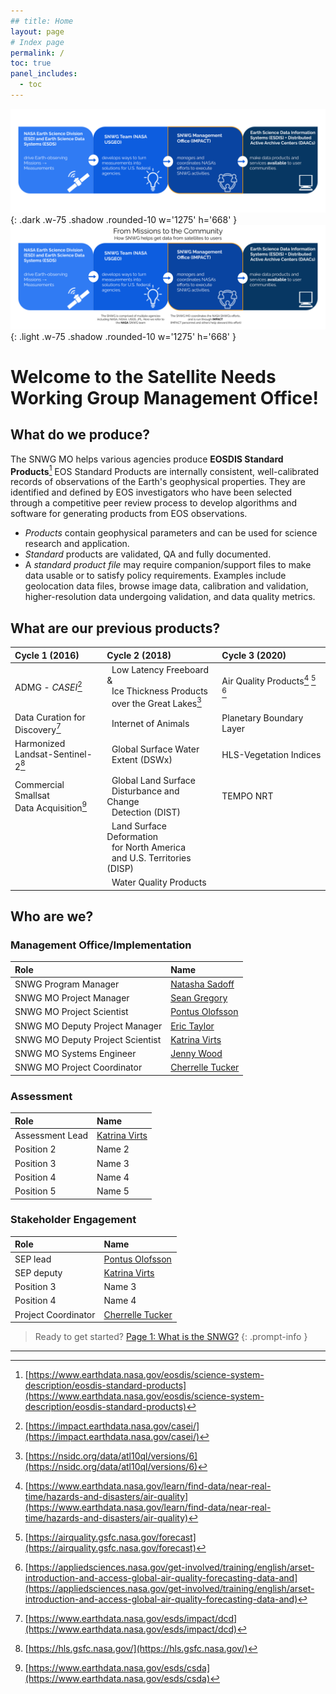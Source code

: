 ```yaml
---
## title: Home
layout: page
# Index page
permalink: /
toc: true
panel_includes:
  - toc
---
```


![dark mode only](assets/DarkModeMissionsGraphic.png){: .dark .w-75 .shadow .rounded-10 w='1275' h='668' }
![light mode only](assets/LightModeMissionsGraphic.png){: .light .w-75 .shadow .rounded-10 w='1275' h='668' }

# Welcome to the Satellite Needs Working Group Management Office!

## What do we produce?

The SNWG MO helps various agencies produce **EOSDIS Standard Products**[^1]
EOS Standard Products are internally consistent, well-calibrated records of observations of the Earth's geophysical properties. They are identified and defined by EOS investigators who have been selected through a competitive peer review process to develop algorithms and software for generating products from EOS observations.

* *Products* contain geophysical parameters and can be used for science research and application.
* *Standard* products are validated, QA and fully documented.
* A *standard product file* may require companion/support files to make data usable or to satisfy policy requirements. Examples include geolocation data files, browse image data, calibration and validation, higher-resolution data undergoing validation, and data quality metrics.

## What are our previous products?

| Cycle 1 (2016) | Cycle 2 (2018) | Cycle 3 (2020)   |
| :------------- | :------------- | :--------------- |
| ADMG - *CASEI*[^2] |   Low Latency Freeboard &<br>  Ice Thickness Products<br>  over the Great Lakes[^3] | Air Quality Products[^4] [^5] [^6] |
| Data Curation for<br>Discovery[^7] |   Internet of Animals | Planetary Boundary Layer   |
| Harmonized<br>Landsat-Sentinel-2[^8] |   Global Surface Water<br>  Extent (DSWx) | HLS-Vegetation Indices   |
| Commercial Smallsat<br>Data Acquisition[^9] |   Global Land Surface<br>  Disturbance and Change<br>  Detection (DIST) | TEMPO NRT   |
|  |   Land Surface Deformation<br>  for North America<br>  and U.S. Territories (DISP) |  |
|  |   Water Quality Products |  |

<!-- Commented out to reduce clutter
Linked Table

| Cycle 1 (2016) | Cycle 2 (2018) | Cycle 3 (2020) |
| :------------- | :------------- | :------------- |
| [ADMG - *CASEI*](https://impact.earthdata.nasa.gov/casei/) |   [Low Latency Freeboard &<br>  Ice Thickness Products<br>  over the Great Lakes](https://nsidc.org/data/atl10ql/versions/6) | Air Quality Products:<br>[LANCE](https://www.earthdata.nasa.gov/learn/find-data/near-real-time/hazards-and-disasters/air-quality)<br>[Air Quality Forecasting](https://airquality.gsfc.nasa.gov/forecast)<br>[Air Quality Forecasting TRAINING ARSET](https://appliedsciences.nasa.gov/get-involved/training/english/arset-introduction-and-access-global-air-quality-forecasting-data-and) |
| [Data Curation for<br>Discovery](https://www.earthdata.nasa.gov/eosdis/science-system-description/eosdis-standard-products) |   [Internet of Animals](https://www.earthdata.nasa.gov/eosdis/science-system-description/eosdis-standard-products) | [Planetary Boundary Layer](https://science.nasa.gov/earth-science/decadal-surveys/decadal-pbl/) |
| [Harmonized<br>Landsat-Sentinel-2](https://hls.gsfc.nasa.gov/) |   [Global Surface Water<br>  Extent (DSWx)](https://www.earthdata.nasa.gov/eosdis/science-system-description/eosdis-standard-products) | [HLS-Vegetation Indices](https://hls.gsfc.nasa.gov/hls-data/) |
| [Commercial Smallsat<br>Data Acquisition](https://www.earthdata.nasa.gov/esds/csda) |   [Global Land Surface<br>  Disturbance and Change<br>  Detection (DIST)](https://www.earthdata.nasa.gov/eosdis/science-system-description/eosdis-standard-products) | [TEMPO NRT](https://tempo.si.edu/) |
|  |   [Land Surface Deformation<br>  for North America<br>  and U.S. Territories (DISP)](https://www.earthdata.nasa.gov/eosdis/science-system-description/eosdis-standard-products) |  |
|  |   [Water Quality Products](https://www.earthdata.nasa.gov/eosdis/science-system-description/eosdis-standard-products) |  |
-->

## Who are we?

### Management Office/Implementation

| Role | Name |
| :--- | :--- |
| SNWG Program Manager | [Natasha Sadoff](mailto:natasha.sadoff@nasa.gov) |
| SNWG MO Project Manager | [Sean Gregory](mailto:sean.p.gregory@nasa.gov) |
| SNWG MO Project Scientist | [Pontus Olofsson](mailto:pontus.olofsson@nasa.gov) |
| SNWG MO Deputy Project Manager | [Eric Taylor](mailto:eric.s.taylor@nasa.gov) |
| SNWG MO Deputy Project Scientist | [Katrina Virts](mailto:katrina.s.virts@nasa.gov) |
| SNWG MO Systems Engineer | [Jenny Wood](mailto:jenny.m.wood@nasa.gov) |
| SNWG MO Project Coordinator | [Cherrelle Tucker](mailto:cherrelle.j.tucker@nasa.gov) |

### Assessment

| Role | Name |
| :--- | :--- |
| Assessment Lead | [Katrina Virts](mailto:katrina.s.virts@nasa.gov) |
| Position 2 | Name 2 |
| Position 3 | Name 3 |
| Position 4 | Name 4 |
| Position 5 | Name 5 |

### Stakeholder Engagement

| Role | Name |
| :--- | :--- |
| SEP lead | [Pontus Olofsson](mailto:pontus.olofsson@nasa.gov) |
| SEP deputy | [Katrina Virts](mailto:katrina.s.virts@nasa.gov) |
| Position 3 | Name 3 |
| Position 4 | Name 4 |
| Project Coordinator | [Cherrelle Tucker](mailto:cherrelle.j.tucker@nasa.gov) |

<!-- markdownlint-capture -->
<!-- markdownlint-disable -->

> Ready to get started? [Page 1: What is the SNWG?](https://cherrelletucker.github.io/What-is-the-SNWG/)<!-- replace with appropriate link prior to deployment -->
{: .prompt-info }

<!-- markdownlint-restore -->

<!-- ## INTERNAL NOTE TO BE REMOVED BEFORE FINAL DEPLOYMENT

* GOAL
    * single location to provide relevant, brief information that answers FAQ that new implementation teams have had.
* Graphics:
    * **simple**, max of 3 colors.
    * Easily digestible in a short glance.
    * use only what is needed to provide context or improve site readability.
* Text:
    * Use H2 for ToC generation on all major parts.
    * Do not attempt to explain any concepts in depth. The goal is to develop a LIGHTWEIGHT website for teams to refer to with the minimum amount of information needed to complete forms/tasks. If they want to know more, they can reach out to the SNWG MO team for further context/direction.
    * Footnotes to links to further reading can be created[^10]
    * do not embed slidedecks. Extract relevant information and HIGH POINTS to this site and utilize footnotes.[^11]
* Site Purpose
The focus of this site is on providing a simplified version of information to provide general context of the Project within the SNWG MO and to assist the Project Implementation team in completing their expected tasks.
* Site Audience
The intended audience for this site is the Solution Project Team as they progress through the various document developments, decision gates, and reporting requirements of the SNWG project lifecycle. -->

--------------------------------------------------
[^1]:[https://www.earthdata.nasa.gov/eosdis/science-system-description/eosdis-standard-products](https://www.earthdata.nasa.gov/eosdis/science-system-description/eosdis-standard-products)
[^2]:[https://impact.earthdata.nasa.gov/casei/](https://impact.earthdata.nasa.gov/casei/)
[^3]:[https://nsidc.org/data/atl10ql/versions/6](https://nsidc.org/data/atl10ql/versions/6)
[^4]:[https://www.earthdata.nasa.gov/learn/find-data/near-real-time/hazards-and-disasters/air-quality](https://www.earthdata.nasa.gov/learn/find-data/near-real-time/hazards-and-disasters/air-quality)
[^5]:[https://airquality.gsfc.nasa.gov/forecast](https://airquality.gsfc.nasa.gov/forecast)
[^6]:[https://appliedsciences.nasa.gov/get-involved/training/english/arset-introduction-and-access-global-air-quality-forecasting-data-and](https://appliedsciences.nasa.gov/get-involved/training/english/arset-introduction-and-access-global-air-quality-forecasting-data-and)
[^7]:[https://www.earthdata.nasa.gov/esds/impact/dcd](https://www.earthdata.nasa.gov/esds/impact/dcd)
[^8]:[https://hls.gsfc.nasa.gov/](https://hls.gsfc.nasa.gov/)
[^9]:[https://www.earthdata.nasa.gov/esds/csda](https://www.earthdata.nasa.gov/esds/csda)
